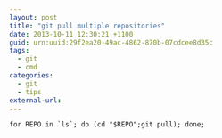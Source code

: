 ```yaml
--- 
layout: post
title: "git pull multiple repositories"
date: 2013-10-11 12:30:21 +1100
guid: urn:uuid:29f2ea20-49ac-4862-870b-07cdcee8d35c
tags:
  - git
  - cmd
categories:
  - git
  - tips
external-url: 
---
```


	for REPO in `ls`; do (cd "$REPO";git pull); done;


